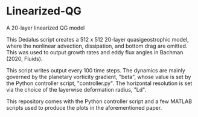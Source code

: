 # Linearized-QG
A 20-layer linearized QG model

This Dedalus script creates a 512 x 512 20-layer quasigeostrophic model, where the nonlinear advection, dissipation, and bottom drag are omitted.  This was used to output growth rates and eddy flux angles in Bachman (2020, Fluids).

This script writes output every 100 time steps.  The dynamics are mainly governed by the planetary vorticity gradient, "beta", whose value is set by the Python controller script, "controller.py". The horizontal resolution is set via the choice of the layerwise deformation radius, "Ld".

This repository comes with the Python controller script and a few MATLAB scripts used to produce the plots in the aforementioned paper.
